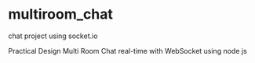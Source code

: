 # multiroom_chat
chat  project using socket.io

Practical Design Multi Room Chat real-time with WebSocket using node js
